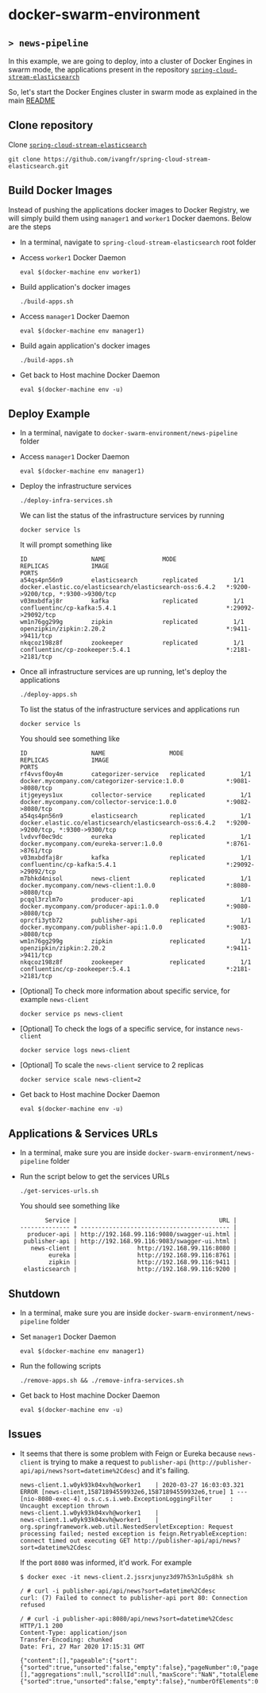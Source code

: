 # docker-swarm-environment
## `> news-pipeline`

In this example, we are going to deploy, into a cluster of Docker Engines in swarm mode, the applications present in the repository [`spring-cloud-stream-elasticsearch`](https://github.com/ivangfr/spring-cloud-stream-elasticsearch)

So, let's start the Docker Engines cluster in swarm mode as explained in the main [README](https://github.com/ivangfr/docker-swarm-environment#initializing-a-cluster-of-docker-engines-in-swarm-mode)

## Clone repository

Clone [`spring-cloud-stream-elasticsearch`](https://github.com/ivangfr/spring-cloud-stream-elasticsearch)
```
git clone https://github.com/ivangfr/spring-cloud-stream-elasticsearch.git
```

## Build Docker Images

Instead of pushing the applications docker images to Docker Registry, we will simply build them using `manager1` and `worker1` Docker daemons. Below are the steps

- In a terminal, navigate to `spring-cloud-stream-elasticsearch` root folder

- Access `worker1` Docker Daemon
  ```
  eval $(docker-machine env worker1)
  ```

- Build application's docker images
  ```
  ./build-apps.sh
  ```

- Access `manager1` Docker Daemon
  ```
  eval $(docker-machine env manager1)
  ```

- Build again application's docker images
  ```
  ./build-apps.sh
  ```
   
- Get back to Host machine Docker Daemon
  ```
  eval $(docker-machine env -u)
  ```

## Deploy Example

- In a terminal, navigate to `docker-swarm-environment/news-pipeline` folder

- Access `manager1` Docker Daemon
  ```
  eval $(docker-machine env manager1)
  ```

- Deploy the infrastructure services
  ```
  ./deploy-infra-services.sh
  ```

  We can list the status of the infrastructure services by running
  ```
  docker service ls
  ```

  It will prompt something like
  ```
  ID                  NAME                MODE                REPLICAS            IMAGE                                                     PORTS
  a54qs4pn56n9        elasticsearch       replicated          1/1                 docker.elastic.co/elasticsearch/elasticsearch-oss:6.4.2   *:9200->9200/tcp, *:9300->9300/tcp
  v03mxbdfaj8r        kafka               replicated          1/1                 confluentinc/cp-kafka:5.4.1                               *:29092->29092/tcp
  wm1n76gg299g        zipkin              replicated          1/1                 openzipkin/zipkin:2.20.2                                  *:9411->9411/tcp
  nkqcoz198z8f        zookeeper           replicated          1/1                 confluentinc/cp-zookeeper:5.4.1                           *:2181->2181/tcp
  ```

- Once all infrastructure services are up running, let's deploy the applications
  ```
  ./deploy-apps.sh
  ```

  To list the status of the infrastructure services and applications run
  ```
  docker service ls
  ```

  You should see something like
  ```
  ID                  NAME                  MODE                REPLICAS            IMAGE                                                     PORTS
  rf4vvsf0oy4m        categorizer-service   replicated          1/1                 docker.mycompany.com/categorizer-service:1.0.0            *:9081->8080/tcp
  itjgeyeys1ux        collector-service     replicated          1/1                 docker.mycompany.com/collector-service:1.0.0              *:9082->8080/tcp
  a54qs4pn56n9        elasticsearch         replicated          1/1                 docker.elastic.co/elasticsearch/elasticsearch-oss:6.4.2   *:9200->9200/tcp, *:9300->9300/tcp
  lvdvvf0ec9dc        eureka                replicated          1/1                 docker.mycompany.com/eureka-server:1.0.0                  *:8761->8761/tcp
  v03mxbdfaj8r        kafka                 replicated          1/1                 confluentinc/cp-kafka:5.4.1                               *:29092->29092/tcp
  m7bhkd4nisol        news-client           replicated          1/1                 docker.mycompany.com/news-client:1.0.0                    *:8080->8080/tcp
  pcqql3rzlm7o        producer-api          replicated          1/1                 docker.mycompany.com/producer-api:1.0.0                   *:9080->8080/tcp
  oprcfi3ytb72        publisher-api         replicated          1/1                 docker.mycompany.com/publisher-api:1.0.0                  *:9083->8080/tcp
  wm1n76gg299g        zipkin                replicated          1/1                 openzipkin/zipkin:2.20.2                                  *:9411->9411/tcp
  nkqcoz198z8f        zookeeper             replicated          1/1                 confluentinc/cp-zookeeper:5.4.1                           *:2181->2181/tcp
  ```

- \[Optional\] To check more information about specific service, for example `news-client`
  ```
  docker service ps news-client
  ```

- \[Optional\] To check the logs of a specific service, for instance `news-client`
  ```
  docker service logs news-client
  ```

- \[Optional\] To scale the `news-client` service to 2 replicas
  ```
  docker service scale news-client=2
  ```
   
- Get back to Host machine Docker Daemon
  ```
  eval $(docker-machine env -u)
  ```

## Applications & Services URLs

- In a terminal, make sure you are inside `docker-swarm-environment/news-pipeline` folder

- Run the script below to get the services URLs
  ```
  ./get-services-urls.sh
  ```

  You should see something like
  ```
         Service |                                        URL |
  -------------- + ------------------------------------------ |
    producer-api | http://192.168.99.116:9080/swagger-ui.html |
   publisher-api | http://192.168.99.116:9083/swagger-ui.html |
     news-client |                 http://192.168.99.116:8080 |
          eureka |                 http://192.168.99.116:8761 |
          zipkin |                 http://192.168.99.116:9411 |
   elasticsearch |                 http://192.168.99.116:9200 |
  ```

## Shutdown

- In a terminal, make sure you are inside `docker-swarm-environment/news-pipeline` folder

- Set `manager1` Docker Daemon
  ```
  eval $(docker-machine env manager1)
  ```

- Run the following scripts
  ```
  ./remove-apps.sh && ./remove-infra-services.sh
  ```
  
- Get back to Host machine Docker Daemon
  ```
  eval $(docker-machine env -u)
  ```
  
## Issues

- It seems that there is some problem with Feign or Eureka because `news-client` is trying to make a request to `publisher-api` (`http://publisher-api/api/news?sort=datetime%2Cdesc`) and it's failing.
  ```
  news-client.1.w0yk93k04xvh@worker1    | 2020-03-27 16:03:03.321 ERROR [news-client,15871894559932e6,15871894559932e6,true] 1 --- [nio-8080-exec-4] o.s.c.s.i.web.ExceptionLoggingFilter     : Uncaught exception thrown
  news-client.1.w0yk93k04xvh@worker1    |
  news-client.1.w0yk93k04xvh@worker1    | org.springframework.web.util.NestedServletException: Request processing failed; nested exception is feign.RetryableException: connect timed out executing GET http://publisher-api/api/news?sort=datetime%2Cdesc
  ```
  
  If the port `8080` was informed, it'd work. For example
  ```
  $ docker exec -it news-client.2.jssrxjunyz3d97h53n1u5p8hk sh
  
  / # curl -i publisher-api/api/news?sort=datetime%2Cdesc
  curl: (7) Failed to connect to publisher-api port 80: Connection refused
  
  / # curl -i publisher-api:8080/api/news?sort=datetime%2Cdesc
  HTTP/1.1 200
  Content-Type: application/json
  Transfer-Encoding: chunked
  Date: Fri, 27 Mar 2020 17:15:31 GMT
  
  {"content":[],"pageable":{"sort":{"sorted":true,"unsorted":false,"empty":false},"pageNumber":0,"pageSize":20,"offset":0,"paged":true,"unpaged":false},"facets":[],"aggregations":null,"scrollId":null,"maxScore":"NaN","totalElements":0,"totalPages":0,"sort":{"sorted":true,"unsorted":false,"empty":false},"numberOfElements":0,"last":true,"first":true,"size":20,"number":0,"empty":true}
  ```